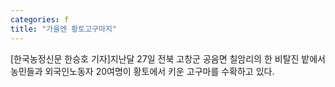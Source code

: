 ```yaml
---
categories: f
title: "가을엔 황토고구마지"
---
```

[한국농정신문 한승호 기자]지난달 27일 전북 고창군 공음면 칠암리의 한 비탈진 밭에서 농민들과 외국인노동자 20여명이 황토에서 키운 고구마를 수확하고 있다.